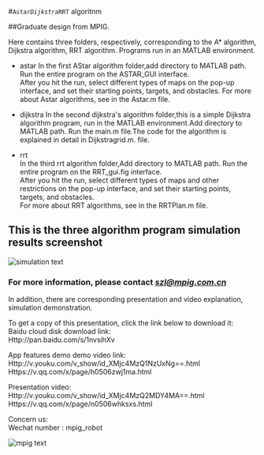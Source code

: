 #`Astar`_`Dijkstra`_`RRT` algoritnm    

  
##Graduate design from MPIG.     

Here contains three folders, respectively, corresponding to the A* algorithm, Dijkstra algorithm, RRT algorithm. Programs run in an MATLAB environment.       

* astar
In the first AStar algorithm folder,add directory to MATLAB path. Run the entire program on the ASTAR_GUI interface.       
After you hit the run, select different types of maps on the pop-up interface, and set their starting points, targets, and obstacles. For more about Astar algorithms, see in the Astar.m file.        

* dijkstra
In the second dijkstra's algorithm folder,this is a simple Dijkstra algorithm program, run in the MATLAB environment.Add directory to MATLAB path. Run the main.m file.The code for the algorithm is explained in detail in Dijkstragrid.m. file.     
 

* rrt  
In the third rrt algorithm folder,Add directory to MATLAB path. Run the entire program on the RRT_gui.fig interface.    
After you hit the run, select different types of maps and other restrictions on the pop-up interface, and set their starting points, targets, and obstacles.    
For more about RRT algorithms, see in the RRTPlan.m file.     

## This is the three algorithm program simulation results screenshot      

 ![simulation text](https://github.com/sunzuolei/astar_dijkstra_rrt/blob/master/123.png)   

### For more information, please contact ***szl@mpig.com.cn***      

In addition, there are corresponding presentation and video explanation, simulation demonstration.      

To get a copy of this presentation, click the link below to download it:      
Baidu cloud disk download link:      
Http://pan.baidu.com/s/1nvsihXv       

App features demo demo video link:     
Http://v.youku.com/v_show/id_XMjc4MzQ1NzUxNg==.html      
Https://v.qq.com/x/page/h0506zwj1ma.html        

Presentation video:       
Http://v.youku.com/v_show/id_XMjc4MzQ2MDY4MA==.html      
Https://v.qq.com/x/page/n0506whksxs.html       

Concern us:    
Wechat number : mpig_robot     

 ![mpig text](https://github.com/sunzuolei/astar_dijkstra_rrt/blob/master/mpig.png)   

       


